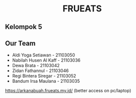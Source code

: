 
<h1 align="center">
  <br>
   FRUEATS
  <br>
</h1>

## Kelompok 5

## Our Team
- Aldi Yoga Setiawan  - 21103050
- Nabilah Husen Al Kaff - 21103036
- Dewa Brata - 21103042
- Zidan Fathannul - 21103046
- Regi Bintera Siregar - 21103052
- Bandum Irsa Maulana - 21103035 

https://arkanabuah.frueats.my.id/ (better access on pc/laptop)

